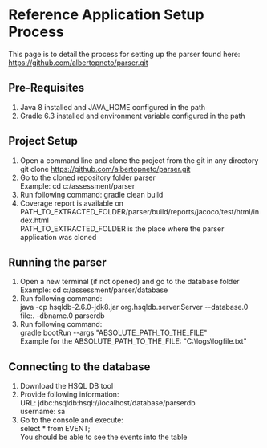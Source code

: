Reference Application Setup Process
===================================

This page is to detail the process for setting up the parser found here: https://github.com/albertopneto/parser.git  

Pre-Requisites
------------------------  

1. Java 8 installed and JAVA_HOME configured in the path
2. Gradle 6.3 installed and environment variable configured in the path

Project Setup
---------------------------
1. Open a command line and clone the project from the git in any directory <br />
	git clone https://github.com/albertopneto/parser.git
2. Go to the cloned repository folder parser <br />
	Example: cd c:/assessment/parser
3. Run following command: gradle clean build
4. Coverage report is available on PATH_TO_EXTRACTED_FOLDER/parser/build/reports/jacoco/test/html/index.html <br />
	PATH_TO_EXTRACTED_FOLDER is the place where the parser application was cloned

Running the parser
---------------------------
1. Open a new terminal (if not opened) and go to the database folder <br />
	Example: cd c:/assessment/parser/database
2. Run following command: <br />
	java -cp hsqldb-2.6.0-jdk8.jar org.hsqldb.server.Server --database.0 file:. -dbname.0 parserdb
4. Run following command: <br />
	gradle bootRun --args "ABSOLUTE_PATH_TO_THE_FILE" <br />
    	Example for the ABSOLUTE_PATH_TO_THE_FILE: "C:\logs\logfile.txt"

Connecting to the database
---------------------------

1. Download the HSQL DB tool
2. Provide following information: <br />
    	URL: jdbc:hsqldb:hsql://localhost/database/parserdb <br />
    	username: sa
3. Go to the console and execute: <br />
	select * from EVENT; <br />
    	You should be able to see the events into the table
